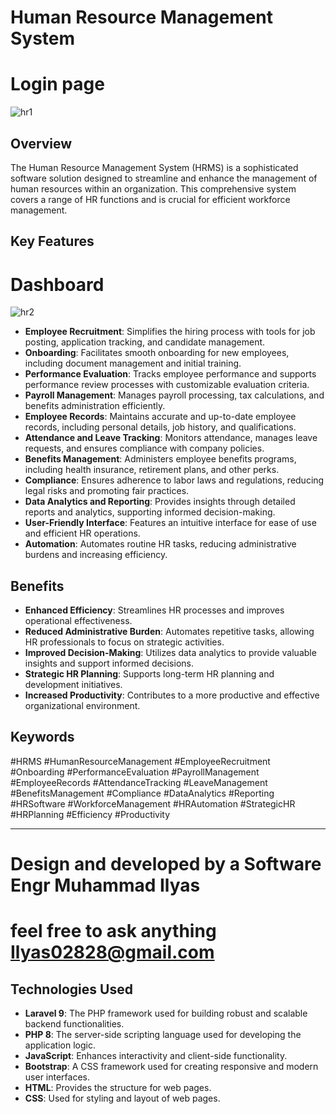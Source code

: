 # Human Resource Management System
# Login page
![hr1](https://github.com/user-attachments/assets/8cacefdc-51b5-4a2b-b846-53053f297c1d)


## Overview

The Human Resource Management System (HRMS) is a sophisticated software solution designed to streamline and enhance the management of human resources within an organization. This comprehensive system covers a range of HR functions and is crucial for efficient workforce management.

## Key Features
# Dashboard
![hr2](https://github.com/user-attachments/assets/34bd75e7-c521-4e55-99ef-036c970da19a)

- **Employee Recruitment**: Simplifies the hiring process with tools for job posting, application tracking, and candidate management.
- **Onboarding**: Facilitates smooth onboarding for new employees, including document management and initial training.
- **Performance Evaluation**: Tracks employee performance and supports performance review processes with customizable evaluation criteria.
- **Payroll Management**: Manages payroll processing, tax calculations, and benefits administration efficiently.
- **Employee Records**: Maintains accurate and up-to-date employee records, including personal details, job history, and qualifications.
- **Attendance and Leave Tracking**: Monitors attendance, manages leave requests, and ensures compliance with company policies.
- **Benefits Management**: Administers employee benefits programs, including health insurance, retirement plans, and other perks.
- **Compliance**: Ensures adherence to labor laws and regulations, reducing legal risks and promoting fair practices.
- **Data Analytics and Reporting**: Provides insights through detailed reports and analytics, supporting informed decision-making.
- **User-Friendly Interface**: Features an intuitive interface for ease of use and efficient HR operations.
- **Automation**: Automates routine HR tasks, reducing administrative burdens and increasing efficiency.

## Benefits

- **Enhanced Efficiency**: Streamlines HR processes and improves operational effectiveness.
- **Reduced Administrative Burden**: Automates repetitive tasks, allowing HR professionals to focus on strategic activities.
- **Improved Decision-Making**: Utilizes data analytics to provide valuable insights and support informed decisions.
- **Strategic HR Planning**: Supports long-term HR planning and development initiatives.
- **Increased Productivity**: Contributes to a more productive and effective organizational environment.

## Keywords

#HRMS #HumanResourceManagement #EmployeeRecruitment #Onboarding #PerformanceEvaluation #PayrollManagement #EmployeeRecords #AttendanceTracking #LeaveManagement #BenefitsManagement #Compliance #DataAnalytics #Reporting #HRSoftware #WorkforceManagement #HRAutomation #StrategicHR #HRPlanning #Efficiency #Productivity

---
# Design and developed by a Software Engr Muhammad Ilyas 
# feel free to ask anything Ilyas02828@gmail.com

## Technologies Used

- **Laravel 9**: The PHP framework used for building robust and scalable backend functionalities.
- **PHP 8**: The server-side scripting language used for developing the application logic.
- **JavaScript**: Enhances interactivity and client-side functionality.
- **Bootstrap**: A CSS framework used for creating responsive and modern user interfaces.
- **HTML**: Provides the structure for web pages.
- **CSS**: Used for styling and layout of web pages.
